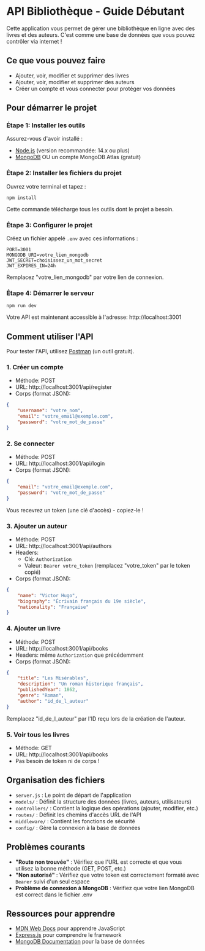 # API Bibliothèque - Guide Débutant

Cette application vous permet de gérer une bibliothèque en ligne avec des livres et des auteurs. C'est comme une base de données que vous pouvez contrôler via internet !

## Ce que vous pouvez faire

- Ajouter, voir, modifier et supprimer des livres
- Ajouter, voir, modifier et supprimer des auteurs
- Créer un compte et vous connecter pour protéger vos données

## Pour démarrer le projet

### Étape 1: Installer les outils

Assurez-vous d'avoir installé :

- [Node.js](https://nodejs.org/) (version recommandée: 14.x ou plus)
- [MongoDB](https://www.mongodb.com/try/download/community) OU un compte MongoDB Atlas (gratuit)

### Étape 2: Installer les fichiers du projet

Ouvrez votre terminal et tapez :

```
npm install
```

Cette commande télécharge tous les outils dont le projet a besoin.

### Étape 3: Configurer le projet

Créez un fichier appelé `.env` avec ces informations :

```
PORT=3001
MONGODB_URI=votre_lien_mongodb
JWT_SECRET=choisissez_un_mot_secret
JWT_EXPIRES_IN=24h
```

Remplacez "votre_lien_mongodb" par votre lien de connexion.

### Étape 4: Démarrer le serveur

```
npm run dev
```

Votre API est maintenant accessible à l'adresse: http://localhost:3001

## Comment utiliser l'API

Pour tester l'API, utilisez [Postman](https://www.postman.com/downloads/) (un outil gratuit).

### 1. Créer un compte

- Méthode: POST
- URL: http://localhost:3001/api/register
- Corps (format JSON):

```json
{
	"username": "votre_nom",
	"email": "votre_email@exemple.com",
	"password": "votre_mot_de_passe"
}
```

### 2. Se connecter

- Méthode: POST
- URL: http://localhost:3001/api/login
- Corps (format JSON):

```json
{
	"email": "votre_email@exemple.com",
	"password": "votre_mot_de_passe"
}
```

Vous recevrez un token (une clé d'accès) - copiez-le !

### 3. Ajouter un auteur

- Méthode: POST
- URL: http://localhost:3001/api/authors
- Headers:
  - Clé: `Authorization`
  - Valeur: `Bearer votre_token` (remplacez "votre_token" par le token copié)
- Corps (format JSON):

```json
{
	"name": "Victor Hugo",
	"biography": "Écrivain français du 19e siècle",
	"nationality": "Française"
}
```

### 4. Ajouter un livre

- Méthode: POST
- URL: http://localhost:3001/api/books
- Headers: même `Authorization` que précédemment
- Corps (format JSON):

```json
{
	"title": "Les Misérables",
	"description": "Un roman historique français",
	"publishedYear": 1862,
	"genre": "Roman",
	"author": "id_de_l_auteur"
}
```

Remplacez "id_de_l_auteur" par l'ID reçu lors de la création de l'auteur.

### 5. Voir tous les livres

- Méthode: GET
- URL: http://localhost:3001/api/books
- Pas besoin de token ni de corps !

## Organisation des fichiers

- `server.js` : Le point de départ de l'application
- `models/` : Définit la structure des données (livres, auteurs, utilisateurs)
- `controllers/` : Contient la logique des opérations (ajouter, modifier, etc.)
- `routes/` : Définit les chemins d'accès URL de l'API
- `middleware/` : Contient les fonctions de sécurité
- `config/` : Gère la connexion à la base de données

## Problèmes courants

- **"Route non trouvée"** : Vérifiez que l'URL est correcte et que vous utilisez la bonne méthode (GET, POST, etc.)
- **"Non autorisé"** : Vérifiez que votre token est correctement formaté avec `Bearer` suivi d'un seul espace
- **Problème de connexion à MongoDB** : Vérifiez que votre lien MongoDB est correct dans le fichier .env

## Ressources pour apprendre

- [MDN Web Docs](https://developer.mozilla.org/fr/) pour apprendre JavaScript
- [Express.js](https://expressjs.com/fr/) pour comprendre le framework
- [MongoDB Documentation](https://docs.mongodb.com/) pour la base de données
